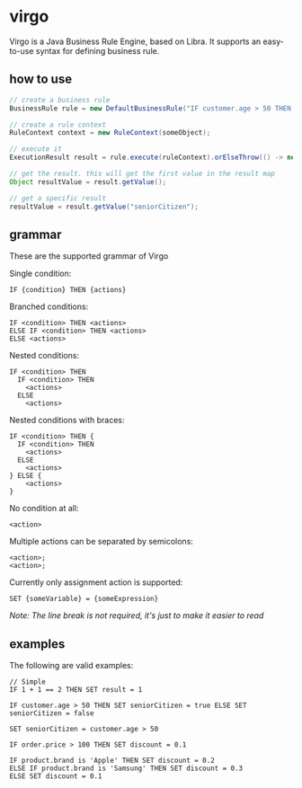 # virgo

Virgo is a Java Business Rule Engine, based on Libra. It supports an easy-to-use syntax for defining business rule.

## how to use

```java
// create a business rule
BusinessRule rule = new DefaultBusinessRule("IF customer.age > 50 THEN SET seniorCitizen = true");

// create a rule context
RuleContext context = new RuleContext(someObject);

// execute it
ExecutionResult result = rule.execute(ruleContext).orElseThrow(() -> new NullPointerException("result is null"));

// get the result. this will get the first value in the result map
Object resultValue = result.getValue();

// get a specific result
resultValue = result.getValue("seniorCitizen");
```

## grammar

These are the supported grammar of Virgo

Single condition:
```
IF {condition} THEN {actions}
```

Branched conditions:
```
IF <condition> THEN <actions>
ELSE IF <condition> THEN <actions>
ELSE <actions>
```

Nested conditions:
```
IF <condition> THEN
  IF <condition> THEN
    <actions>
  ELSE
    <actions>
```

Nested conditions with braces:
```
IF <condition> THEN {
  IF <condition> THEN
    <actions>
  ELSE
    <actions>
} ELSE {
    <actions>
}
```

No condition at all:
```
<action>
```

Multiple actions can be separated by semicolons:
```
<action>;
<action>;
```

Currently only assignment action is supported:
```
SET {someVariable} = {someExpression}
```

*Note: The line break is not required, it's just to make it easier to read*

## examples

The following are valid examples:

```
// Simple
IF 1 + 1 == 2 THEN SET result = 1

IF customer.age > 50 THEN SET seniorCitizen = true ELSE SET seniorCitizen = false

SET seniorCitizen = customer.age > 50

IF order.price > 100 THEN SET discount = 0.1

IF product.brand is 'Apple' THEN SET discount = 0.2 
ELSE IF product.brand is 'Samsung' THEN SET discount = 0.3
ELSE SET discount = 0.1
```
